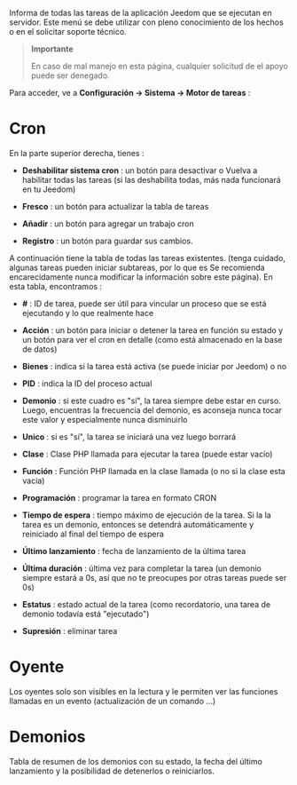Informa de todas las tareas de la aplicación Jeedom que se ejecutan en
servidor. Este menú se debe utilizar con pleno conocimiento de los hechos o en el
solicitar soporte técnico.

> **Importante**
>
> En caso de mal manejo en esta página, cualquier solicitud de
> el apoyo puede ser denegado.

Para acceder, ve a **Configuración → Sistema → Motor de tareas**
:

# Cron

En la parte superior derecha, tienes :

-   **Deshabilitar sistema cron** : un botón para desactivar o
    Vuelva a habilitar todas las tareas (si las deshabilita todas, más
    nada funcionará en tu Jeedom)

-   **Fresco** : un botón para actualizar la tabla de tareas

-   **Añadir** : un botón para agregar un trabajo cron

-   **Registro** : un botón para guardar sus cambios.

A continuación tiene la tabla de todas las tareas existentes.
(tenga cuidado, algunas tareas pueden iniciar subtareas, por lo que es
Se recomienda encarecidamente nunca modificar la información sobre este
página). En esta tabla, encontramos :

-   **\#** : ID de tarea, puede ser útil para vincular un
    proceso que se está ejecutando y lo que realmente hace

-   **Acción** : un botón para iniciar o detener la tarea en función
    su estado y un botón para ver el cron en detalle (como está almacenado en la base de datos)

-   **Bienes** : indica si la tarea está activa (se puede iniciar
    por Jeedom) o no

-   **PID** : indica la ID del proceso actual

-   **Demonio** : si este cuadro es &quot;sí&quot;, la tarea siempre debe
    estar en curso. Luego, encuentras la frecuencia del demonio, es
    aconseja nunca tocar este valor y especialmente nunca
    disminuirlo

-   **Unico** : si es &quot;sí&quot;, la tarea se iniciará una vez
    luego borrará

-   **Clase** : Clase PHP llamada para ejecutar la tarea (puede
    estar vacío)

-   **Función** : Función PHP llamada en la clase llamada (o no
    si la clase esta vacia)

-   **Programación** : programar la tarea en formato CRON

-   **Tiempo de espera** : tiempo máximo de ejecución de la tarea. Si la
    la tarea es un demonio, entonces se detendrá automáticamente y
    reiniciado al final del tiempo de espera

-   **Último lanzamiento** : fecha de lanzamiento de la última tarea

-   **Última duración** : última vez para completar la tarea (un
    demonio siempre estará a 0s, así que no te preocupes por otras tareas
    puede ser 0s)

-   **Estatus** : estado actual de la tarea (como recordatorio, una tarea de demonio
    todavía está &quot;ejecutado&quot;)

-   **Supresión** : eliminar tarea


# Oyente

Los oyentes solo son visibles en la lectura y le permiten ver las funciones llamadas en un evento (actualización de un comando ...)

# Demonios

Tabla de resumen de los demonios con su estado, la fecha del último lanzamiento y la posibilidad de detenerlos o reiniciarlos.
